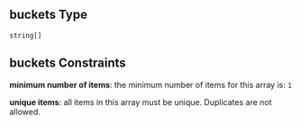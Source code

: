 ## buckets Type

`string[]`

## buckets Constraints

**minimum number of items**: the minimum number of items for this array is: `1`

**unique items**: all items in this array must be unique. Duplicates are not allowed.
